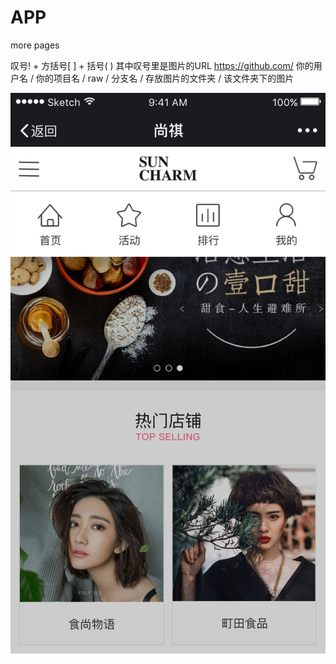 # APP
more pages

叹号! + 方括号[ ] + 括号( ) 其中叹号里是图片的URL
https://github.com/ 你的用户名 / 你的项目名 / raw / 分支名 / 存放图片的文件夹 / 该文件夹下的图片

![home](https://github.com/QiangfengZhang/APP/raw/master/images/homepage1.png)
